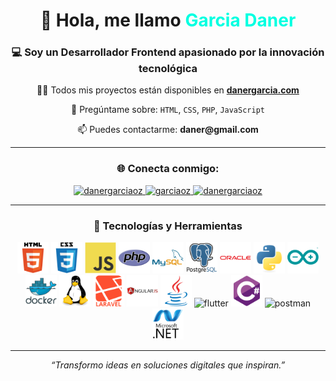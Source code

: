 <h1 align="center">🚀 Hola, me llamo <span style="color:#00ffe1;">Garcia Daner</span></h1>
<h3 align="center">💻 Soy un <strong>Desarrollador Frontend</strong> apasionado por la innovación tecnológica</h3>

<p align="center">
  👨‍💻 Todos mis proyectos están disponibles en  
  <a href="https://danergarcia.com" target="_blank"><strong>danergarcia.com</strong></a>
</p>

<p align="center">
  💬 Pregúntame sobre: <code>HTML</code>, <code>CSS</code>, <code>PHP</code>, <code>JavaScript</code>
</p>

<p align="center">
  📫 Puedes contactarme: <strong>daner@gmail.com</strong>
</p>

---

<h3 align="center">🌐 Conecta conmigo:</h3>
<p align="center">
  <a href="https://linkedin.com/in/danergarciaoz" target="_blank">
    <img src="https://raw.githubusercontent.com/rahuldkjain/github-profile-readme-generator/master/src/images/icons/Social/linked-in-alt.svg" alt="danergarciaoz" height="40" width="50" />
  </a>
  <a href="https://instagram.com/garciaoz" target="_blank">
    <img src="https://raw.githubusercontent.com/rahuldkjain/github-profile-readme-generator/master/src/images/icons/Social/instagram.svg" alt="garciaoz" height="40" width="50" />
  </a>
  <a href="https://www.youtube.com/c/danergarciaoz" target="_blank">
    <img src="https://raw.githubusercontent.com/rahuldkjain/github-profile-readme-generator/master/src/images/icons/Social/youtube.svg" alt="danergarciaoz" height="40" width="50" />
  </a>
</p>

---

<h3 align="center">🧰 Tecnologías y Herramientas</h3>

<p align="center">
  <img src="https://raw.githubusercontent.com/devicons/devicon/master/icons/html5/html5-original-wordmark.svg" alt="html5" width="50" height="50"/>
  <img src="https://raw.githubusercontent.com/devicons/devicon/master/icons/css3/css3-original-wordmark.svg" alt="css3" width="50" height="50"/>
  <img src="https://raw.githubusercontent.com/devicons/devicon/master/icons/javascript/javascript-original.svg" alt="javascript" width="50" height="50"/>
  <img src="https://raw.githubusercontent.com/devicons/devicon/master/icons/php/php-original.svg" alt="php" width="50" height="50"/>
  <img src="https://raw.githubusercontent.com/devicons/devicon/master/icons/mysql/mysql-original-wordmark.svg" alt="mysql" width="50" height="50"/>
  <img src="https://raw.githubusercontent.com/devicons/devicon/master/icons/postgresql/postgresql-original-wordmark.svg" alt="postgresql" width="50" height="50"/>
  <img src="https://raw.githubusercontent.com/devicons/devicon/master/icons/oracle/oracle-original.svg" alt="oracle" width="50" height="50"/>
  <img src="https://raw.githubusercontent.com/devicons/devicon/master/icons/python/python-original.svg" alt="python" width="50" height="50"/>
  <img src="https://raw.githubusercontent.com/devicons/devicon/master/icons/arduino/arduino-original.svg" alt="arduino" width="50" height="50"/>
  <img src="https://raw.githubusercontent.com/devicons/devicon/master/icons/docker/docker-original-wordmark.svg" alt="docker" width="50" height="50"/>
  <img src="https://raw.githubusercontent.com/devicons/devicon/master/icons/linux/linux-original.svg" alt="linux" width="50" height="50"/>
  <img src="https://raw.githubusercontent.com/devicons/devicon/master/icons/laravel/laravel-plain-wordmark.svg" alt="laravel" width="50" height="50"/>
  <img src="https://raw.githubusercontent.com/devicons/devicon/master/icons/angularjs/angularjs-original-wordmark.svg" alt="angularjs" width="50" height="50"/>
  <img src="https://raw.githubusercontent.com/devicons/devicon/master/icons/java/java-original.svg" alt="java" width="50" height="50"/>
  <img src="https://www.vectorlogo.zone/logos/flutterio/flutterio-icon.svg" alt="flutter" width="50" height="50"/>
  <img src="https://raw.githubusercontent.com/devicons/devicon/master/icons/csharp/csharp-original.svg" alt="csharp" width="50" height="50"/>
  <img src="https://www.vectorlogo.zone/logos/getpostman/getpostman-icon.svg" alt="postman" width="50" height="50"/>
  <img src="https://raw.githubusercontent.com/devicons/devicon/master/icons/dot-net/dot-net-original-wordmark.svg" alt="dotnet" width="50" height="50"/>
</p>

---

<p align="center"><em>“Transformo ideas en soluciones digitales que inspiran.”</em></p>
